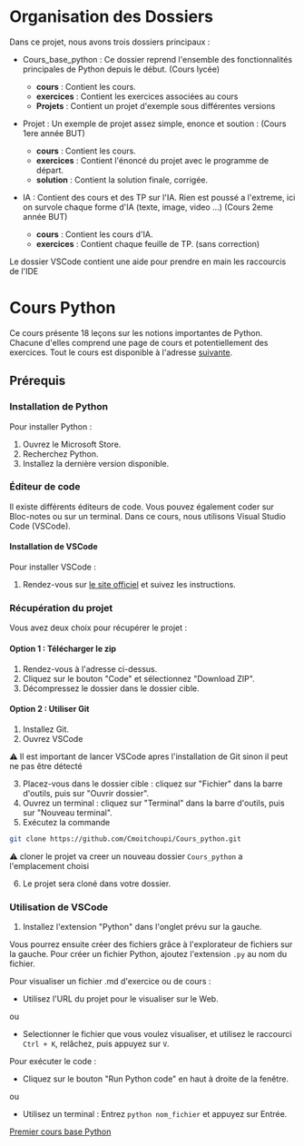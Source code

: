 # Organisation des Dossiers

Dans ce projet, nous avons trois dossiers principaux :

- Cours_base_python : Ce dossier reprend l'ensemble des fonctionnalités principales de Python depuis le début. (Cours lycée)
    - **cours** : Contient les cours.
    - **exercices** : Contient les exercices associées au cours
    - **Projets** : Contient un projet d'exemple sous différentes versions

- Projet : Un exemple de projet assez simple, enonce et soution : (Cours 1ere année BUT)
    - **cours** : Contient les cours.
    - **exercices** : Contient l'énoncé du projet avec le programme de départ.
    - **solution** : Contient la solution finale, corrigée.
    
- IA : Contient des cours et des TP sur l'IA. Rien est poussé a l'extreme, ici on survole chaque forme d'IA (texte, image, video ...) (Cours 2eme année BUT)
    - **cours** : Contient les cours d'IA.
    - **exercices** : Contient chaque feuille de TP. (sans correction)


Le dossier VSCode contient une aide pour prendre en main les raccourcis de l'IDE

# Cours Python

Ce cours présente 18 leçons sur les notions importantes de Python. Chacune d'elles comprend une page de cours et potentiellement des exercices. Tout le cours est disponible à l'adresse [suivante](https://github.com/Cmoitchoupi/Cours_python).

## Prérequis

### Installation de Python

Pour installer Python :

1. Ouvrez le Microsoft Store.
2. Recherchez Python.
3. Installez la dernière version disponible.

### Éditeur de code

Il existe différents éditeurs de code. Vous pouvez également coder sur Bloc-notes ou sur un terminal. Dans ce cours, nous utilisons Visual Studio Code (VSCode).

#### Installation de VSCode

Pour installer VSCode :

1. Rendez-vous sur [le site officiel](https://code.visualstudio.com/download) et suivez les instructions.

### Récupération du projet

Vous avez deux choix pour récupérer le projet :

#### Option 1 : Télécharger le zip

1. Rendez-vous à l'adresse ci-dessus.
2. Cliquez sur le bouton "Code" et sélectionnez "Download ZIP".
3. Décompressez le dossier dans le dossier cible.

#### Option 2 : Utiliser Git

1. Installez Git.
2. Ouvrez VSCode

⚠️ Il est important de lancer VSCode apres l'installation de Git sinon il peut ne pas être détecté

3. Placez-vous dans le dossier cible : cliquez sur "Fichier" dans la barre d'outils, puis sur "Ouvrir dossier". 
4. Ouvrez un terminal : cliquez sur "Terminal" dans la barre d'outils, puis sur "Nouveau terminal".
5. Exécutez la commande 
```bash
git clone https://github.com/Cmoitchoupi/Cours_python.git
```
⚠️ cloner le projet va creer un nouveau dossier `Cours_python` a l'emplacement choisi

6. Le projet sera cloné dans votre dossier.

### Utilisation de VSCode

1. Installez l'extension "Python" dans l'onglet prévu sur la gauche.

Vous pourrez ensuite créer des fichiers grâce à l'explorateur de fichiers sur la gauche. Pour créer un fichier Python, ajoutez l'extension `.py` au nom du fichier.

Pour visualiser un fichier .md d'exercice ou de cours :

- Utilisez l'URL du projet pour le visualiser sur le Web.

ou

- Selectionner le fichier que vous voulez visualiser, et utilisez le raccourci `Ctrl + K`, relâchez, puis appuyez sur `V`.

Pour exécuter le code :

- Cliquez sur le bouton "Run Python code" en haut à droite de la fenêtre.

ou

- Utilisez un terminal : Entrez `python nom_fichier` et appuyez sur Entrée.



[Premier cours base Python](./Cours_base_python/Cours/1_Les%20types%20simples.md)
